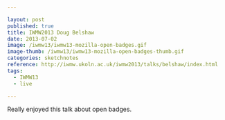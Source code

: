 ```yaml
---

layout: post
published: true
title: IWMW2013 Doug Belshaw
date: 2013-07-02
image: /iwmw13/iwmw13-mozilla-open-badges.gif
image-thumb: /iwmw13/iwmw13-mozilla-open-badges-thumb.gif
categories: sketchnotes
reference: http://iwmw.ukoln.ac.uk/iwmw2013/talks/belshaw/index.html
tags:
  - IWMW13
  - live

---
```


Really enjoyed this talk about open badges.
